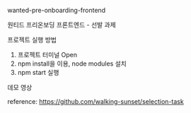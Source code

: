 wanted-pre-onboarding-frontend

원티드 프리온보딩 프론트엔드 - 선발 과제

프로젝트 실행 방법

1. 프로젝트 터미널 Open
2. npm install을 이용, node modules 설치
3. npm start 실행

데모 영상

reference: https://github.com/walking-sunset/selection-task
